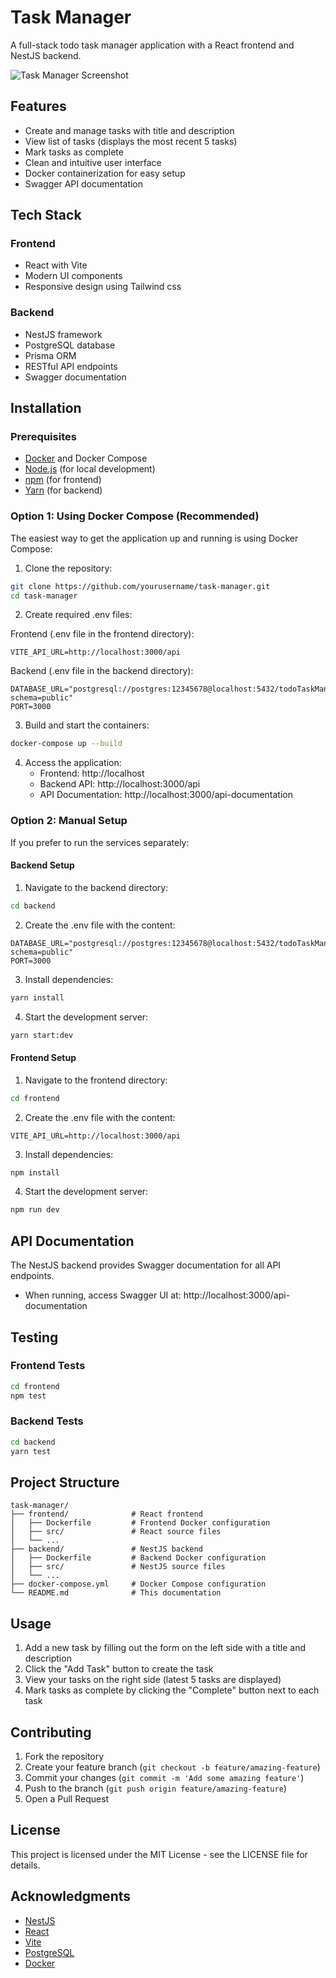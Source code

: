# Task Manager

A full-stack todo task manager application with a React frontend and NestJS backend.

![Task Manager Screenshot](https://via.placeholder.com/800x400?text=Task+Manager+Screenshot)

## Features

- Create and manage tasks with title and description
- View list of tasks (displays the most recent 5 tasks)
- Mark tasks as complete
- Clean and intuitive user interface
- Docker containerization for easy setup
- Swagger API documentation

## Tech Stack

### Frontend

- React with Vite
- Modern UI components
- Responsive design using Tailwind css

### Backend

- NestJS framework
- PostgreSQL database
- Prisma ORM
- RESTful API endpoints
- Swagger documentation

## Installation

### Prerequisites

- [Docker](https://www.docker.com/get-started) and Docker Compose
- [Node.js](https://nodejs.org/) (for local development)
- [npm](https://www.npmjs.com/) (for frontend)
- [Yarn](https://yarnpkg.com/) (for backend)

### Option 1: Using Docker Compose (Recommended)

The easiest way to get the application up and running is using Docker Compose:

1. Clone the repository:

```bash
git clone https://github.com/yourusername/task-manager.git
cd task-manager
```

2. Create required .env files:

Frontend (.env file in the frontend directory):

```
VITE_API_URL=http://localhost:3000/api
```

Backend (.env file in the backend directory):

```
DATABASE_URL="postgresql://postgres:12345678@localhost:5432/todoTaskManager?schema=public"
PORT=3000
```

3. Build and start the containers:

```bash
docker-compose up --build
```

4. Access the application:
   - Frontend: http://localhost
   - Backend API: http://localhost:3000/api
   - API Documentation: http://localhost:3000/api-documentation

### Option 2: Manual Setup

If you prefer to run the services separately:

#### Backend Setup

1. Navigate to the backend directory:

```bash
cd backend
```

2. Create the .env file with the content:

```
DATABASE_URL="postgresql://postgres:12345678@localhost:5432/todoTaskManager?schema=public"
PORT=3000
```

3. Install dependencies:

```bash
yarn install
```

4. Start the development server:

```bash
yarn start:dev
```

#### Frontend Setup

1. Navigate to the frontend directory:

```bash
cd frontend
```

2. Create the .env file with the content:

```
VITE_API_URL=http://localhost:3000/api
```

3. Install dependencies:

```bash
npm install
```

4. Start the development server:

```bash
npm run dev
```

## API Documentation

The NestJS backend provides Swagger documentation for all API endpoints.

- When running, access Swagger UI at: http://localhost:3000/api-documentation

## Testing

### Frontend Tests

```bash
cd frontend
npm test
```

### Backend Tests

```bash
cd backend
yarn test
```

## Project Structure

```
task-manager/
├── frontend/              # React frontend
│   ├── Dockerfile         # Frontend Docker configuration
│   ├── src/               # React source files
│   └── ...
├── backend/               # NestJS backend
│   ├── Dockerfile         # Backend Docker configuration
│   ├── src/               # NestJS source files
│   └── ...
├── docker-compose.yml     # Docker Compose configuration
└── README.md              # This documentation
```

## Usage

1. Add a new task by filling out the form on the left side with a title and description
2. Click the "Add Task" button to create the task
3. View your tasks on the right side (latest 5 tasks are displayed)
4. Mark tasks as complete by clicking the "Complete" button next to each task

## Contributing

1. Fork the repository
2. Create your feature branch (`git checkout -b feature/amazing-feature`)
3. Commit your changes (`git commit -m 'Add some amazing feature'`)
4. Push to the branch (`git push origin feature/amazing-feature`)
5. Open a Pull Request

## License

This project is licensed under the MIT License - see the LICENSE file for details.

## Acknowledgments

- [NestJS](https://nestjs.com/)
- [React](https://reactjs.org/)
- [Vite](https://vitejs.dev/)
- [PostgreSQL](https://www.postgresql.org/)
- [Docker](https://www.docker.com/)
